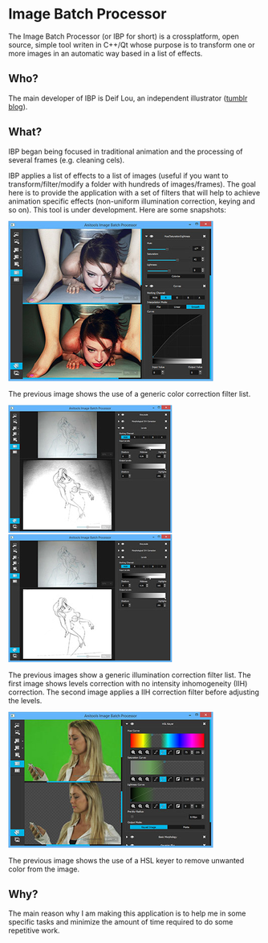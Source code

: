 Image Batch Processor
========
The Image Batch Processor (or IBP for short) is a crossplatform, open source, simple tool writen in C++/Qt whose purpose is to transform one or more images in an automatic way based in a list of effects.

Who?
----
The main developer of IBP is Deif Lou, an independent illustrator ([tumblr blog](http://deiflou.tumblr.com)).

What?
----
IBP began being focused in traditional animation and the processing of several frames (e.g. cleaning cels).

IBP applies a list of effects to a list of images (useful if you want to transform/filter/modify a folder with hundreds of images/frames). The goal here is to provide the application with a set of filters that will help to achieve animation specific effects (non-uniform illumination correction, keying and so on).
This tool is under development. Here are some snapshots:

  [![](./doc/images/readme01-thumb.jpg)](./doc/images/readme01.jpg)
 
  The previous image shows the use of a generic color correction filter list.

  [![](./doc/images/readme02-thumb.jpg)](./doc/images/readme02.jpg) [![](./doc/images/readme03-thumb.jpg)](./doc/images/readme03.jpg)
 
  The previous images show a generic illumination correction filter list. The first image shows levels correction with no intensity inhomogeneity (IIH) correction. The second image applies a IIH correction filter before adjusting the levels.

  [![](./doc/images/readme04-thumb.jpg)](./doc/images/readme04.jpg)

  The previous image shows the use of a HSL keyer to remove unwanted color from the image.
  
Why?
----
The main reason why I am making this application is to help me in some specific tasks and minimize the amount of time required to do some repetitive work.
